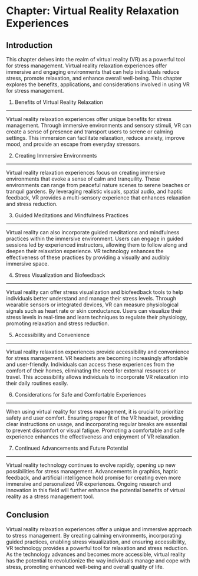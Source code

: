 Chapter: Virtual Reality Relaxation Experiences
===============================================

Introduction
------------

This chapter delves into the realm of virtual reality (VR) as a powerful tool for stress management. Virtual reality relaxation experiences offer immersive and engaging environments that can help individuals reduce stress, promote relaxation, and enhance overall well-being. This chapter explores the benefits, applications, and considerations involved in using VR for stress management.

1. Benefits of Virtual Reality Relaxation
-----------------------------------------

Virtual reality relaxation experiences offer unique benefits for stress management. Through immersive environments and sensory stimuli, VR can create a sense of presence and transport users to serene or calming settings. This immersion can facilitate relaxation, reduce anxiety, improve mood, and provide an escape from everyday stressors.

2. Creating Immersive Environments
----------------------------------

Virtual reality relaxation experiences focus on creating immersive environments that evoke a sense of calm and tranquility. These environments can range from peaceful nature scenes to serene beaches or tranquil gardens. By leveraging realistic visuals, spatial audio, and haptic feedback, VR provides a multi-sensory experience that enhances relaxation and stress reduction.

3. Guided Meditations and Mindfulness Practices
-----------------------------------------------

Virtual reality can also incorporate guided meditations and mindfulness practices within the immersive environment. Users can engage in guided sessions led by experienced instructors, allowing them to follow along and deepen their relaxation experience. VR technology enhances the effectiveness of these practices by providing a visually and audibly immersive space.

4. Stress Visualization and Biofeedback
---------------------------------------

Virtual reality can offer stress visualization and biofeedback tools to help individuals better understand and manage their stress levels. Through wearable sensors or integrated devices, VR can measure physiological signals such as heart rate or skin conductance. Users can visualize their stress levels in real-time and learn techniques to regulate their physiology, promoting relaxation and stress reduction.

5. Accessibility and Convenience
--------------------------------

Virtual reality relaxation experiences provide accessibility and convenience for stress management. VR headsets are becoming increasingly affordable and user-friendly. Individuals can access these experiences from the comfort of their homes, eliminating the need for external resources or travel. This accessibility allows individuals to incorporate VR relaxation into their daily routines easily.

6. Considerations for Safe and Comfortable Experiences
------------------------------------------------------

When using virtual reality for stress management, it is crucial to prioritize safety and user comfort. Ensuring proper fit of the VR headset, providing clear instructions on usage, and incorporating regular breaks are essential to prevent discomfort or visual fatigue. Promoting a comfortable and safe experience enhances the effectiveness and enjoyment of VR relaxation.

7. Continued Advancements and Future Potential
----------------------------------------------

Virtual reality technology continues to evolve rapidly, opening up new possibilities for stress management. Advancements in graphics, haptic feedback, and artificial intelligence hold promise for creating even more immersive and personalized VR experiences. Ongoing research and innovation in this field will further enhance the potential benefits of virtual reality as a stress management tool.

Conclusion
----------

Virtual reality relaxation experiences offer a unique and immersive approach to stress management. By creating calming environments, incorporating guided practices, enabling stress visualization, and ensuring accessibility, VR technology provides a powerful tool for relaxation and stress reduction. As the technology advances and becomes more accessible, virtual reality has the potential to revolutionize the way individuals manage and cope with stress, promoting enhanced well-being and overall quality of life.
